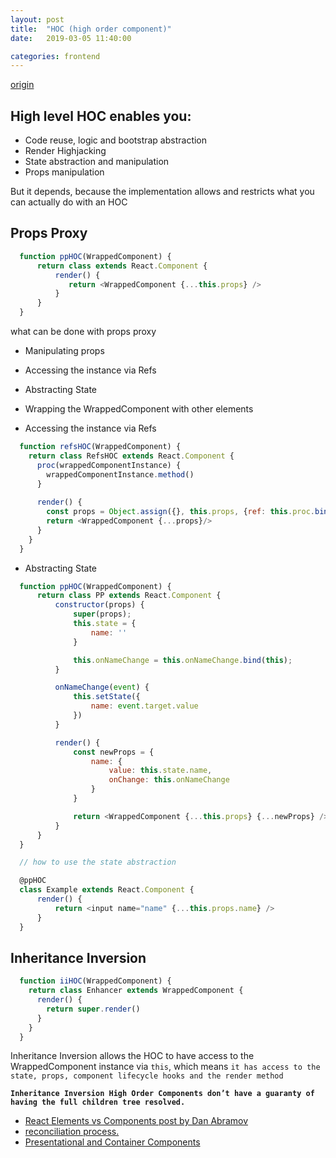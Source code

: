 ```yaml
---
layout: post
title:  "HOC (high order component)"
date:   2019-03-05 11:40:00

categories: frontend
--- 
```


[origin](https://medium.com/@franleplant/react-higher-order-components-in-depth-cf9032ee6c3e)

## High level HOC enables you: 
+ Code reuse, logic and bootstrap abstraction
+ Render Highjacking
+ State abstraction and manipulation
+ Props manipulation

 But it depends, because the implementation allows and restricts what you can actually do with an HOC


##  Props Proxy
 ```js
   function ppHOC(WrappedComponent) {
       return class extends React.Component {
           render() {
              return <WrappedComponent {...this.props} />
           }
       }
   }
 ```

what can be done with props proxy

+ Manipulating props
+ Accessing the instance via Refs
+ Abstracting State
+ Wrapping the WrappedComponent with other elements


+ Accessing the instance via Refs
```js
  function refsHOC(WrappedComponent) {
    return class RefsHOC extends React.Component {
      proc(wrappedComponentInstance) {
        wrappedComponentInstance.method()
      }
      
      render() {
        const props = Object.assign({}, this.props, {ref: this.proc.bind(this)})
        return <WrappedComponent {...props}/>
      }
    }
  }
```

+ Abstracting State
```js
  function ppHOC(WrappedComponent) {
      return class PP extends React.Component {
          constructor(props) {
              super(props);
              this.state = {
                  name: ''
              }

              this.onNameChange = this.onNameChange.bind(this);
          }

          onNameChange(event) {
              this.setState({
                  name: event.target.value
              })
          }

          render() {
              const newProps = {
                  name: {
                      value: this.state.name,
                      onChange: this.onNameChange
                  }
              }

              return <WrappedComponent {...this.props} {...newProps} />
          }
      }
  }

  // how to use the state abstraction

  @ppHOC
  class Example extends React.Component {
      render() {
          return <input name="name" {...this.props.name} />
      }
  }

```

## Inheritance Inversion
```js
  function iiHOC(WrappedComponent) {
    return class Enhancer extends WrappedComponent {
      render() {
        return super.render()
      }
    }
  }
```

Inheritance Inversion allows the HOC to have access to the WrappedComponent instance via `this`, which means `it has access to the state, props, component lifecycle hooks and the render method`

**`Inheritance Inversion High Order Components don’t have a guaranty of having the full children tree resolved.`**


+ [React Elements vs Components  post by Dan Abramov ](https://reactjs.org/blog/2015/12/18/react-components-elements-and-instances.html)
+ [reconciliation process.](https://reactjs.org/docs/reconciliation.html)
+ [Presentational and Container Components](https://medium.com/@dan_abramov/smart-and-dumb-components-7ca2f9a7c7d0)